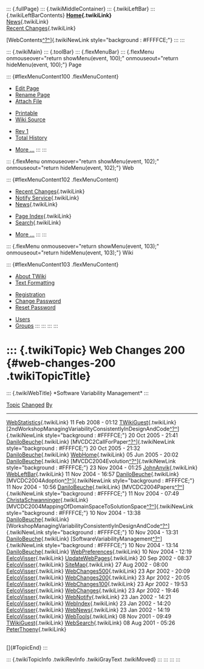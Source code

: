 ::: {.fullPage}
::: {.twikiMiddleContainer}
::: {.twikiLeftBar}
::: {.twikiLeftBarContents}
**[Home](WebHome){.twikiLink}**\
[News](WebNews){.twikiLink}\
[Recent Changes](WebChanges){.twikiLink}

[WebContents[^?^](http://www.program-transformation.org/edit/Variability/WebContents?topicparent=Variability.WebChanges200)]{.twikiNewLink
style="background : #FFFFCE;"}
:::
:::

::: {.twikiMain}
::: {.toolBar}
::: {.flexMenuBar}
::: {.flexMenu onmouseover="return showMenu(event, 100);" onmouseout="return hideMenu(event, 100);"}
Page

::: {#flexMenuContent100 .flexMenuContent}
-   [Edit
    Page](http://www.program-transformation.org/edit/Variability/WebChanges200?t=1536829017)
-   [Rename
    Page](http://www.program-transformation.org/rename/Variability/WebChanges200)
-   [Attach
    File](http://www.program-transformation.org/attach/Variability/WebChanges200)

<!-- -->

-   [Printable](http://www.program-transformation.org/view/Variability/WebChanges200?skin=print.pattern)
-   [Wiki
    Source](http://www.program-transformation.org/view/Variability/WebChanges200?skin=text&raw=on&contenttype=text/plain)

<!-- -->

-   [Rev
    1](http://www.program-transformation.org/view/Variability/WebChanges200?rev=1.1)
-   [Total
    History](http://www.program-transformation.org/rdiff/Variability/WebChanges200)

<!-- -->

-   [More
    \...](http://www.program-transformation.org/oops/Variability/WebChanges200?template=oopsmore&param1=1.1&param2=1.1)
:::
:::

::: {.flexMenu onmouseover="return showMenu(event, 102);" onmouseout="return hideMenu(event, 102);"}
Web

::: {#flexMenuContent102 .flexMenuContent}
-   [Recent Changes](WebChanges){.twikiLink}
-   [Notify Service](WebNotify){.twikiLink}
-   [News](WebNews){.twikiLink}

<!-- -->

-   [Page Index](WebIndex){.twikiLink}
-   [Search](WebSearch){.twikiLink}

<!-- -->

-   [More
    \...](http://www.program-transformation.org/oops/Variability/WebChanges200?template=oopsmore&param1=1.1&param2=1.1)
:::
:::

::: {.flexMenu onmouseover="return showMenu(event, 103);" onmouseout="return hideMenu(event, 103);"}
Wiki

::: {#flexMenuContent103 .flexMenuContent}
-   [About
    TWiki](http://www.program-transformation.org/view/TWiki/WebHome)
-   [Text
    Formatting](http://www.program-transformation.org/view/TWiki/TextFormattingRules)

<!-- -->

-   [Registration](http://www.program-transformation.org/view/TWiki/TWikiRegistration)
-   [Change
    Password](http://www.program-transformation.org/view/TWiki/ChangePassword)
-   [Reset
    Password](http://www.program-transformation.org/view/TWiki/ResetPassword)

<!-- -->

-   [Users](http://www.program-transformation.org/view/Main/TWikiUsers)
-   [Groups](http://www.program-transformation.org/view/Main/TWikiGroups)
:::
:::
:::
:::

::: {.twikiTopic}
Web Changes 200 {#web-changes-200 .twikiTopicTitle}
===============

::: {.twikiWebTitle}
\*Software Variability Management\*
:::

  [Topic](http://www.program-transformation.org/Variability/WebChanges200?sortcol=0&table=1&up=0#sorted_table "Sort by this column")                                                                                                                               [Changed](http://www.program-transformation.org/Variability/WebChanges200?sortcol=1&table=1&up=0#sorted_table "Sort by this column")   [By](http://www.program-transformation.org/Variability/WebChanges200?sortcol=2&table=1&up=0#sorted_table "Sort by this column")
  ---------------------------------------------------------------------------------------------------------------------------------------------------------------------------------------------------------------------------------------------------------------- -------------------------------------------------------------------------------------------------------------------------------------- ---------------------------------------------------------------------------------------------------------------------------------
  [WebStatistics](../Main/WebStatistics){.twikiLink}                                                                                                                                                                                                               11 Feb 2008 - 01:12                                                                                                                    [TWikiGuest](../Main/TWikiGuest){.twikiLink}
  [2ndWorkshopManagingVariabilityConsistentlyInDesignAndCode[^?^](http://www.program-transformation.org/edit/Main/2ndWorkshopManagingVariabilityConsistentlyInDesignAndCode?topicparent=Variability.WebChanges200)]{.twikiNewLink style="background : #FFFFCE;"}   20 Oct 2005 - 21:41                                                                                                                    [DaniloBeuche](../Main/DaniloBeuche){.twikiLink}
  [MVCDC2CallForPaper[^?^](http://www.program-transformation.org/edit/Main/MVCDC2CallForPaper?topicparent=Variability.WebChanges200)]{.twikiNewLink style="background : #FFFFCE;"}                                                                                 20 Oct 2005 - 21:32                                                                                                                    [DaniloBeuche](../Main/DaniloBeuche){.twikiLink}
  [WebHome](../Main/WebHome){.twikiLink}                                                                                                                                                                                                                           05 Jun 2005 - 20:02                                                                                                                    [DaniloBeuche](../Main/DaniloBeuche){.twikiLink}
  [MVCDC2004Evolution[^?^](http://www.program-transformation.org/edit/Main/MVCDC2004Evolution?topicparent=Variability.WebChanges200)]{.twikiNewLink style="background : #FFFFCE;"}                                                                                 23 Nov 2004 - 01:25                                                                                                                    [JohnAnvik](../Main/JohnAnvik){.twikiLink}
  [WebLeftBar](../Main/WebLeftBar){.twikiLink}                                                                                                                                                                                                                     11 Nov 2004 - 16:57                                                                                                                    [DaniloBeuche](../Main/DaniloBeuche){.twikiLink}
  [MVCDC2004Adoption[^?^](http://www.program-transformation.org/edit/Main/MVCDC2004Adoption?topicparent=Variability.WebChanges200)]{.twikiNewLink style="background : #FFFFCE;"}                                                                                   11 Nov 2004 - 10:56                                                                                                                    [DaniloBeuche](../Main/DaniloBeuche){.twikiLink}
  [MVCDC2004Papers[^?^](http://www.program-transformation.org/edit/Main/MVCDC2004Papers?topicparent=Variability.WebChanges200)]{.twikiNewLink style="background : #FFFFCE;"}                                                                                       11 Nov 2004 - 07:49                                                                                                                    [ChristaSchwanninger](../Main/ChristaSchwanninger){.twikiLink}
  [MVCDC2004MappingOfDomainSpaceToSolutionSpace[^?^](http://www.program-transformation.org/edit/Main/MVCDC2004MappingOfDomainSpaceToSolutionSpace?topicparent=Variability.WebChanges200)]{.twikiNewLink style="background : #FFFFCE;"}                             10 Nov 2004 - 13:38                                                                                                                    [DaniloBeuche](../Main/DaniloBeuche){.twikiLink}
  [WorkshopManagingVariabilityConsistentlyInDesignAndCode[^?^](http://www.program-transformation.org/edit/Main/WorkshopManagingVariabilityConsistentlyInDesignAndCode?topicparent=Variability.WebChanges200)]{.twikiNewLink style="background : #FFFFCE;"}         10 Nov 2004 - 13:31                                                                                                                    [DaniloBeuche](../Main/DaniloBeuche){.twikiLink}
  [SoftwareVariabilityManagement[^?^](http://www.program-transformation.org/edit/Main/SoftwareVariabilityManagement?topicparent=Variability.WebChanges200)]{.twikiNewLink style="background : #FFFFCE;"}                                                           10 Nov 2004 - 13:14                                                                                                                    [DaniloBeuche](../Main/DaniloBeuche){.twikiLink}
  [WebPreferences](../Main/WebPreferences){.twikiLink}                                                                                                                                                                                                             10 Nov 2004 - 12:19                                                                                                                    [EelcoVisser](../Main/EelcoVisser){.twikiLink}
  [UpdateWebPages](../Main/UpdateWebPages){.twikiLink}                                                                                                                                                                                                             20 Sep 2002 - 08:37                                                                                                                    [EelcoVisser](../Main/EelcoVisser){.twikiLink}
  [SiteMap](../Main/SiteMap){.twikiLink}                                                                                                                                                                                                                           27 Aug 2002 - 08:00                                                                                                                    [EelcoVisser](../Main/EelcoVisser){.twikiLink}
  [WebChanges500](../Main/WebChanges500){.twikiLink}                                                                                                                                                                                                               23 Apr 2002 - 20:09                                                                                                                    [EelcoVisser](../Main/EelcoVisser){.twikiLink}
  [WebChanges200](../Main/WebChanges200){.twikiLink}                                                                                                                                                                                                               23 Apr 2002 - 20:05                                                                                                                    [EelcoVisser](../Main/EelcoVisser){.twikiLink}
  [WebChanges100](../Main/WebChanges100){.twikiLink}                                                                                                                                                                                                               23 Apr 2002 - 19:53                                                                                                                    [EelcoVisser](../Main/EelcoVisser){.twikiLink}
  [WebChanges](../Main/WebChanges){.twikiLink}                                                                                                                                                                                                                     23 Apr 2002 - 19:46                                                                                                                    [EelcoVisser](../Main/EelcoVisser){.twikiLink}
  [WebNotify](../Main/WebNotify){.twikiLink}                                                                                                                                                                                                                       23 Jan 2002 - 14:21                                                                                                                    [EelcoVisser](../Main/EelcoVisser){.twikiLink}
  [WebIndex](../Main/WebIndex){.twikiLink}                                                                                                                                                                                                                         23 Jan 2002 - 14:20                                                                                                                    [EelcoVisser](../Main/EelcoVisser){.twikiLink}
  [WebNews](../Main/WebNews){.twikiLink}                                                                                                                                                                                                                           23 Jan 2002 - 14:19                                                                                                                    [EelcoVisser](../Main/EelcoVisser){.twikiLink}
  [WebTools](../Main/WebTools){.twikiLink}                                                                                                                                                                                                                         08 Nov 2001 - 09:49                                                                                                                    [TWikiGuest](../Main/TWikiGuest){.twikiLink}
  [WebSearch](../Main/WebSearch){.twikiLink}                                                                                                                                                                                                                       08 Aug 2001 - 05:26                                                                                                                    [PeterThoeny](../Main/PeterThoeny){.twikiLink}

\
[]{#TopicEnd}
:::

::: {.twikiTopicInfo .twikiRevInfo .twikiGrayText .twikiMoved}
:::
:::
:::
:::
